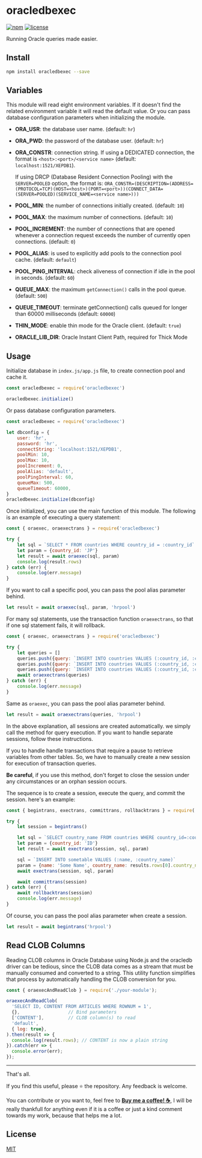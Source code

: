 # oracledbexec

[![npm](https://img.shields.io/npm/v/oracledbexec.svg?style=flat-square)](https://www.npmjs.com/package/oracledbexec)
[![license](https://img.shields.io/github/license/thesuhu/oracledbexec?style=flat-square)](https://github.com/thesuhu/oracledbexec/blob/master/LICENSE)

Running Oracle queries made easier.

## Install

```sh
npm install oracledbexec --save
```

## Variables

This module will read eight environment variables. If it doesn't find the related environment variable it will read the default value. Or you can pass database configuration parameters when initializing the module.

* **ORA_USR**: the database user name. (default: `hr`)
* **ORA_PWD**: the password of the database user. (default: `hr`)
* **ORA_CONSTR**: connection string. If using a DEDICATED connection, the format is `<host>:<port>/<service name>` (default: `localhost:1521/XEPDB1`).

  If using DRCP (Database Resident Connection Pooling) with the `SERVER=POOLED` option, the format is:
  `ORA_CONSTR=(DESCRIPTION=(ADDRESS=(PROTOCOL=TCP)(HOST=<host>)(PORT=<port>))(CONNECT_DATA=(SERVER=POOLED)(SERVICE_NAME=<service name>)))`

* **POOL_MIN**: the number of connections initially created. (default: `10`)
* **POOL_MAX**: the maximum number of connections. (default: `10`)
* **POOL_INCREMENT**: the number of connections that are opened whenever a connection request exceeds the number of currently open connections. (default: `0`)
* **POOL_ALIAS**: is used to explicitly add pools to the connection pool cache. (default: `default`)
* **POOL_PING_INTERVAL**: check aliveness of connection if idle in the pool in seconds. (default: `60`)
* **QUEUE_MAX**: the maximum `getConnection()` calls in the pool queue. (default: `500`)
* **QUEUE_TIMEOUT**: terminate getConnection() calls queued for longer than 60000 milliseconds (default: `60000`)
* **THIN_MODE**: enable thin mode for the Oracle client. (default: `true`)
* **ORACLE_LIB_DIR**: Oracle Instant Client Path, required for Thick Mode

## Usage

Initialize database in `index.js/app.js` file, to create connection pool and cache it.

```js
const oracledbexec = require('oracledbexec')

oracledbexec.initialize()
```

Or pass database configuration parameters.

```js
const oracledbexec = require('oracledbexec')

let dbconfig = {
    user: 'hr',
    password: 'hr',
    connectString: 'localhost:1521/XEPDB1',
    poolMin: 10,
    poolMax: 10,
    poolIncrement: 0,
    poolAlias: 'default',
    poolPingInterval: 60,
    queueMax: 500,
    queueTimeout: 60000,
}
oracledbexec.initialize(dbconfig)
```

Once initialized, you can use the main function of this module. The following is an example of executing a query statement:

```js
const { oraexec, oraexectrans } = require('oracledbexec')

try {
    let sql = `SELECT * FROM countries WHERE country_id = :country_id`
    let param = {country_id: 'JP'}
    let result = await oraexec(sql, param)
    console.log(result.rows)
} catch (err) {
    console.log(err.message)
}
```

If you want to call a specific pool, you can pass the pool alias parameter behind.

```js
let result = await oraexec(sql, param, 'hrpool')
```

For many sql statements, use the transaction function `oraexectrans`, so that if one sql statement fails, it will rollback.

```js
const { oraexec, oraexectrans } = require('oracledbexec')

try {
    let queries = []
    queries.push({query: `INSERT INTO countries VALUES (:country_id, :country_name)`, parameters: {country_id: 'ID', country_name: 'Indonesia'}})
    queries.push({query: `INSERT INTO countries VALUES (:country_id, :country_name)`, parameters: {country_id: 'JP', country_name: 'Japan'}})
    queries.push({query: `INSERT INTO countries VALUES (:country_id, :country_name)`, parameters: {country_id: 'CN', country_name: 'China'}})
    await oraexectrans(queries)
} catch (err) {
    console.log(err.message)
}
```

Same as `oraexec`, you can pass the pool alias parameter behind.

```js
let result = await oraexectrans(queries, 'hrpool')
```

In the above explanation, all sessions are created automatically. we simply call the method for query execution. If you want to handle separate sessions, follow these instructions.

If you to handle handle transactions that require a pause to retrieve variables from other tables. So, we have to manually create a new session for execution of transaction queries.

**Be careful**, if you use this method, don't forget to close the session under any circumstances or an orphan session occurs.

The sequence is to create a session, execute the query, and commit the session. here's an example:

```js
const { begintrans, exectrans, committrans, rollbacktrans } = require('oracledbexec')

try {
    let session = begintrans()

    let sql = `SELECT country_name FROM countries WHERE country_id=:country_id`
    let param = {country_id: 'ID'}
    let result = await exectrans(session, sql, param)

    sql = `INSERT INTO sometable VALUES (:name, :country_name)`
    param = {name: 'Some Name', country_name: results.rows[0].country_name}
    await exectrans(session, sql, param)

    await committrans(session)
} catch (err) {
    await rollbacktrans(session)
    console.log(err.message)
}
```

Of course, you can pass the pool alias parameter when create a session.

```js
let result = await begintrans('hrpool')
```

## Read CLOB Columns
Reading CLOB columns in Oracle Database using Node.js and the oracledb driver can be tedious, since the CLOB data comes as a stream that must be manually consumed and converted to a string. This utility function simplifies that process by automatically handling the CLOB conversion for you.
```js
const { oraexecAndReadClob } = require('./your-module');

oraexecAndReadClob(
  'SELECT ID, CONTENT FROM ARTICLES WHERE ROWNUM = 1',
  {},                  // Bind parameters
  ['CONTENT'],         // CLOB column(s) to read
  'default',
  { log: true},
).then(result => {
  console.log(result.rows); // CONTENT is now a plain string
}).catch(err => {
  console.error(err);
});
```
---
That's all.

If you find this useful, please ⭐ the repository. Any feedback is welcome.

You can contribute or you want to, feel free to [**Buy me a coffee! :coffee:**](https://saweria.co/thesuhu), I will be really thankfull for anything even if it is a coffee or just a kind comment towards my work, because that helps me a lot.

## License

[MIT](https://github.com/thesuhu/oracledbexec/blob/master/LICENSE)
